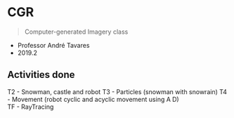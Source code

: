# CGR
> Computer-generated Imagery class

- Professor André Tavares
- 2019.2

## Activities done
T2 - Snowman, castle and robot
T3 - Particles (snowman with snowrain)
T4 - Movement (robot cyclic and acyclic movement using A D)  
TF - RayTracing
